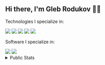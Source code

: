 <br>
<h2>Hi there, I'm Gleb Rodukov 👋🏻</h2>

Technologies I specialize in:
  <div>
    <a href="/"><img src="https://img.shields.io/badge/%E2%88%80%20mathematical%20analysis-%2300599C.svg?style=for-the-badge"></a>
    <a href="/"><img src="https://img.shields.io/badge/c++-%2300599C.svg?style=for-the-badge&logo=c%2B%2B&logoColor=white"></a>
    <a href="/"><img src="https://img.shields.io/badge/mysql-4479A1.svg?style=for-the-badge&logo=mysql&logoColor=white"></a>
    <a href="/"><img src="https://img.shields.io/badge/OCTAVE-darkblue?style=for-the-badge&logo=octave&logoColor=fcd683"></a>
    <a href="/"><img src="https://img.shields.io/badge/javascript-%23323330.svg?style=for-the-badge&logo=javascript&logoColor=%23F7DF1E"></a>
  </div>

Software I specialize in:
  <div>
    <a href="/"><img src="https://img.shields.io/badge/%E2%96%BC%20Visual%20Studio-5C2D91.svg?style=for-the-badge&logoColor=white"></a>
    <a href="/"><img src="https://img.shields.io/badge/blender-%23F5792A.svg?style=for-the-badge&logo=blender&logoColor=white"></a>

<details>
<summary>Public Stats</summary>
  <br>
  <div style="display: flex; margin-left: 10px;">
  <a href="https://github.com/rodukov/"><img src="https://github-readme-stats.vercel.app/api/top-langs/?username=rodukov&layout=pie&theme=graywhite"></a>
  <!--a href="https://github.com/rodukov/"><img src="https://github-readme-stats.vercel.app/api?username=rodukov&theme=midnight-purple&show_icons=true&rank_icon=github&include_all_commits=true&show=reviews,discussions_started,discussions_answered,prs_merged,prs_merged_percentage"></a-->
  </div>
</details>
